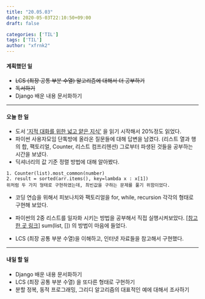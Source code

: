 ```yaml
---
title: "20.05.03"
date: 2020-05-03T22:10:50+09:00
draft: false

categories: ['TIL']
tags: ['TIL']
author: "xfrnk2"
---
```

#### 계획했던 일
+ ~~LCS (최장 공통 부분 수열) 알고리즘에 대해서 더 공부하기~~
+ ~~독서하기~~
+ Django 배운 내용 문서화하기
---
#### 오늘 한 일 

+ 도서 ['지적 대화를 위한 넓고 얕은 지식'](http://www.yes24.com/Product/Goods/15281236) 을 읽기 시작해서 20%정도 읽었다.
+ 파이썬 사용자모임 단톡방에 올라온 질문들에 대해 답변을 남겼다. (리스트 열과 행의 합, 팩토리얼, Counter, 리스트 컴프리헨션) 그로부터 파생된 것들을 공부하는 시간을 보냈다.
+ 딕셔너리의 값 기준 정렬 방법에 대해 알아봤다.
~~~
1. Counter(list).most_common(number) 
2. result = sorted(arr.items(), key=lambda x : x[1])
위처럼 두 가지 형태로 구현하였는데, 최빈값을 구하는 문제를 풀기 위함이었다.
~~~
+ 코딩 연습을 위해서 피보나치와 팩토리얼을 for, while, recursion 각각의 형태로 구현해 보았다.
+ 파이썬의 2중 리스트를 일자화 시키는 방법을 공부해서 직접 실행시켜보았다. [[참고한 곳 링크]](https://winterj.me/list_of_lists_to_flatten/) sum(list, []) 의 방법이 마음에 들었다.
 
+ LCS (최장 공통 부분 수열)을 이해하고, 인터넷 자료들을 참고해서 구현했다.
--- 
#### 내일 할 일  
+ Django 배운 내용 문서화하기
+ LCS (최장 공통 부분 수열) 을 또다른 형태로 구현하기
+ 분할 정복, 동적 프로그래밍, 그리디 알고리즘의 대표적인 예에 대해서 조사하기